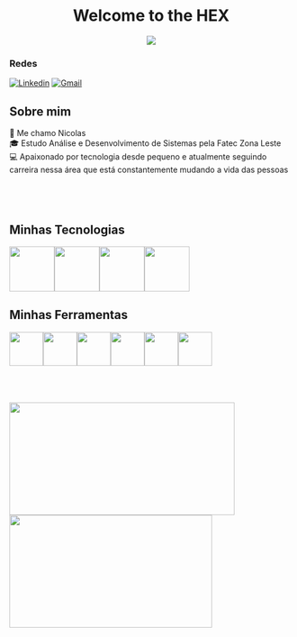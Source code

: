 <!--Cabeçalho e imagem -->
<center><h1><b> Welcome to the HEX </b></h1><img src = https://i.pinimg.com/originals/33/49/55/3349558128989942db61dbb00bdd450c.gif />
</center>

<!-- Contato -->
### Redes
[![Linkedin](https://img.shields.io/badge/LinkedIn-0D1117?style=for-the-badge&logo=linkedin&logoColor=white&color=0f0101)](https://www.linkedin.com/in/nicolas-d-87289b2b1)
[![Gmail](https://img.shields.io/badge/Gmail-333333?style=for-the-badge&logo=gmail&logoColor=red&color=0f0101)](mailto:nicolasdomingos.contato@gmail.com)


## **Sobre mim**
👋 Me chamo Nicolas \
🎓 Estudo Análise e Desenvolvimento de Sistemas pela Fatec Zona Leste \
💻 Apaixonado por tecnologia desde pequeno e atualmente seguindo carreira nessa área que está constantemente mudando a vida das pessoas
#
<br>

## **Minhas Tecnologias**
<img src="https://cdn.jsdelivr.net/gh/devicons/devicon@latest/icons/java/java-original-wordmark.svg" width="80"><img src="https://cdn.jsdelivr.net/gh/devicons/devicon@latest/icons/python/python-original-wordmark.svg" width="80"><img src="https://cdn.jsdelivr.net/gh/devicons/devicon@latest/icons/csharp/csharp-original.svg" width="80"><img src="https://cdn.jsdelivr.net/gh/devicons/devicon@latest/icons/dot-net/dot-net-plain-wordmark.svg" width="80">
<br>


## **Minhas Ferramentas**
<img src="https://cdn.jsdelivr.net/gh/devicons/devicon@latest/icons/vscode/vscode-original.svg" width="60"><img src="https://cdn.jsdelivr.net/gh/devicons/devicon@latest/icons/git/git-original.svg" width="60"><img src="https://cdn.jsdelivr.net/gh/devicons/devicon@latest/icons/eclipse/eclipse-original.svg" width="60"><img src="https://cdn.jsdelivr.net/gh/devicons/devicon@latest/icons/pycharm/pycharm-original.svg" width="60"><img src="https://cdn.jsdelivr.net/gh/devicons/devicon@latest/icons/intellij/intellij-original.svg" width="60"><img src="https://cdn.jsdelivr.net/gh/devicons/devicon@latest/icons/rider/rider-original.svg" width="60">

<br>
<br>
<br>
<img width=400 height=200 src="https://github-readme-stats.vercel.app/api?username=NicolasDomingos09&theme=shadow_red&show_icons=true&bg_color=0f0101"><img width=360 height=200 src="https://github-readme-stats.vercel.app/api/top-langs/?username=NicolasDomingos09&layout=compact&theme=shadow_red&bg_color=0f0101">
